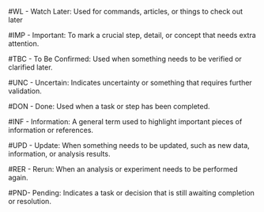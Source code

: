 #WL - Watch Later: Used for commands, articles, or things  to check out later

#IMP - Important: To mark a crucial step, detail, or concept that needs extra attention.

#TBC - To Be Confirmed: Used when something needs to be verified or clarified later.

#UNC - Uncertain: Indicates uncertainty or something that requires further validation.

#DON - Done: Used when a task or step has been completed.

#INF - Information: A general term used to highlight important pieces of information or references.

#UPD - Update: When something needs to be updated, such as new data, information, or analysis results.

#RER - Rerun: When an analysis or experiment needs to be performed again.

#PND- Pending: Indicates a task or decision that is still awaiting completion or resolution.